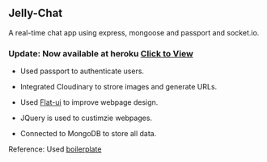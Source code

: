 

## Jelly-Chat

A real-time chat app using express, mongoose and passport and socket.io.

### Update: Now available at heroku [Click to View](https://murmuring-mesa-86858.herokuapp.com)

* Used passport to authenticate users. 

* Integrated Cloudinary to strore images and generate URLs. 

* Used [Flat-ui](http://designmodo.github.io/Flat-UI/) to improve webpage design. 

* JQuery is used to custimzie webpages.

* Connected to MongoDB to store all data.




Reference: Used [boilerplate](https://github.com/madhums/node-express-mongoose)




